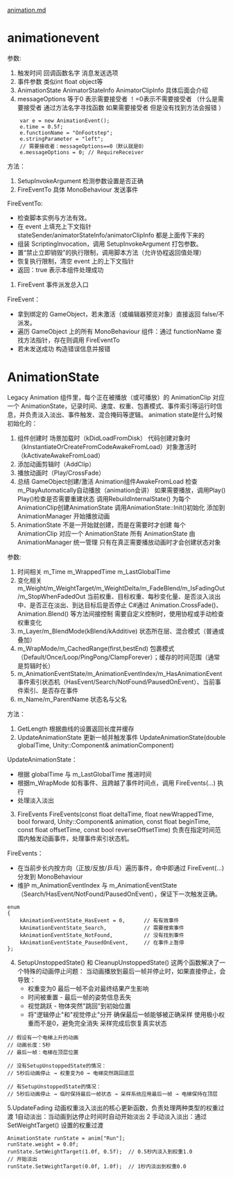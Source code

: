[animation.md](https://github.com/user-attachments/files/22198038/animation.md)
# animationevent 

参数: 

1. 触发时间 回调函数名字 消息发送选项 
2. 事件参数 类似int float object等
3. AnimationState AnimatorStateInfo AnimatorClipInfo 具体后面会介绍
4. messageOptions 等于0 表示需要接受者 ！=0表示不需要接受者 （什么是需要接受者 通过方法名字寻找函数 如果需要接受者 但是没有找到方法会报错 ）
~~~ 代码
    var e = new AnimationEvent();
    e.time = 0.5f;
    e.functionName = "OnFootstep";
    e.stringParameter = "left";
    // 需要接收者：messageOptions==0（默认就是0）
    e.messageOptions = 0; // RequireReceiver
~~~ 
方法：
1. SetupInvokeArgument 检测参数设置是否正确 
2. FireEventTo 具体 MonoBehaviour 发送事件
    
FireEventTo: 
- 检查脚本实例与方法有效。
- 在 event 上填充上下文指针stateSender/animatorStateInfo/animatorClipInfo 都是上面传下来的
- 组装 ScriptingInvocation，调用 SetupInvokeArgument 打包参数。
- 置“禁止立即销毁”的执行限制，调用脚本方法（允许协程返回值处理）
- 恢复执行限制，清空 event 上的上下文指针
- 返回：true 表示本组件处理成功
1. FireEvent 事件派发总入口

FireEvent：
- 拿到绑定的 GameObject，若未激活（或编辑器预览对象）直接返回 false/不派发。
- 遍历 GameObject 上的所有 MonoBehaviour 组件：通过 functionName 查找方法指针，存在则调用 FireEventTo
- 若未发送成功 构造错误信息并报错



# AnimationState 

Legacy Animation 组件里，每个正在被播放（或可播放）的 AnimationClip 对应一个 AnimationState，记录时间、速度、权重、包裹模式、事件索引等运行时信息，并负责淡入淡出、事件触发、混合掩码等逻辑。
animation state是什么时候初始化的： 
1.  组件创建时  场景加载时（kDidLoadFromDisk） 代码创建对象时（kInstantiateOrCreateFromCodeAwakeFromLoad）对象激活时（kActivateAwakeFromLoad）
2.  添加动画剪辑时（AddClip）
3.  播放动画时（Play/CrossFade）
4.  总结 GameObject创建/激活 Animation组件AwakeFromLoad 检查m_PlayAutomatically自动播放（animation会讲） 如果需要播放，调用Play() Play()检查是否需要重建状态 调用RebuildInternalState()  为每个AnimationClip创建AnimationState 调用AnimationState::Init()初始化 添加到AnimationManager 开始播放动画
5.  AnimationState 不是一开始就创建，而是在需要时才创建  每个 AnimationClip 对应一个 AnimationState  所有 AnimationState 由 AnimationManager 统一管理 只有在真正需要播放动画时才会创建状态对象


参数:
1. 时间相关 m_Time m_WrappedTime m_LastGlobalTime
2. 变化相关 m_Weight/m_WeightTarget/m_WeightDelta/m_FadeBlend/m_IsFadingOut/m_StopWhenFadedOut 当前权重、目标权重、每秒变化量、是否淡入淡出中、是否正在淡出、到达目标后是否停止
   C#通过 Animation.CrossFade()、Animation.Blend() 等方法间接控制 需要自定义控制时，使用协程或手动检查权重变化
3. m_Layer/m_BlendMode(kBlend/kAdditive) 状态所在层、混合模式（普通或叠加）
4. m_WrapMode/m_CachedRange(first,bestEnd) 包裹模式（Default/Once/Loop/PingPong/ClampForever）；缓存的时间范围（通常是剪辑时长）
5. m_AnimationEventState/m_AnimationEventIndex/m_HasAnimationEvent 事件索引状态机（HasEvent/Search/NotFound/PausedOnEvent）、当前事件索引、是否存在事件
6. m_Name/m_ParentName 状态名与父名
   
方法： 
1. GetLength 根据曲线的设置返回长度并缓存 
2. UpdateAnimationState 更新一帧并触发事件 UpdateAnimationState(double globalTime, Unity::Component& animationComponent)

UpdateAnimationState：
- 根据 globalTime 与 m_LastGlobalTime 推进时间
- 根据m_WrapMode 如有事件、且跨越了事件时间点，调用 FireEvents(...) 执行
- 处理淡入淡出

3. FireEvents FireEvents(const float deltaTime, float newWrappedTime, bool forward, Unity::Component& animation, const float beginTime, const float offsetTime, const bool reverseOffsetTime)
负责在指定时间范围内触发动画事件，处理事件索引状态机。

FireEvents：
- 在当前步长内按方向（正放/反放/乒乓）遍历事件，命中即通过 FireEvent(...) 分发到 MonoBehaviour
- 维护 m_AnimationEventIndex 与 m_AnimationEventState（Search/HasEvent/NotFound/PausedOnEvent），保证下一次触发正确。

~~~ m_AnimationEventState
enum
{
    kAnimationEventState_HasEvent = 0,      // 有有效事件
    kAnimationEventState_Search,            // 需要搜索事件
    kAnimationEventState_NotFound,          // 没有找到事件
    kAnimationEventState_PausedOnEvent,     // 在事件上暂停
};
~~~ 
4. SetupUnstoppedState() 和 CleanupUnstoppedState() 这两个函数解决了一个特殊的动画停止问题：
   当动画播放到最后一帧并停止时，如果直接停止，会导致：
   - 权重变为0  最后一帧不会对最终结果产生影响
   - 时间被重置 - 最后一帧的姿势信息丢失
   - 视觉跳跃 - 物体突然"跳回"到初始位置
   - 将"逻辑停止"和"视觉停止"分开 确保最后一帧能够被正确采样  使用极小权重而不是0，避免完全消失 采样完成后恢复真实状态
~~~
// 假设有一个电梯上升的动画
// 动画长度：5秒
// 最后一帧：电梯在顶层位置

// 没有SetupUnstoppedState的情况：
// 5秒后动画停止 → 权重变为0 → 电梯突然跳回底层

// 有SetupUnstoppedState的情况：
// 5秒后动画停止 → 临时保持最后一帧状态 → 采样系统应用最后一帧 → 电梯保持在顶层
~~~

5.UpdateFading 动画权重淡入淡出的核心更新函数，负责处理两种类型的权重过渡 1自动淡出：当动画到达停止时间时自动开始淡出 2 手动淡入淡出：通过 SetWeightTarget() 设置的权重过渡
~~~
AnimationState runState = anim["Run"];
runState.weight = 0.0f;
runState.SetWeightTarget(1.0f, 0.5f);  // 0.5秒内淡入到权重1.0
// 开始淡出
runState.SetWeightTarget(0.0f, 1.0f);  // 1秒内淡出到权重0.0
~~~
